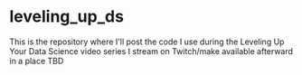 # leveling_up_ds
This is the repository where I'll post the code I use during the Leveling Up Your Data Science video series I stream on Twitch/make available afterward in a place TBD
